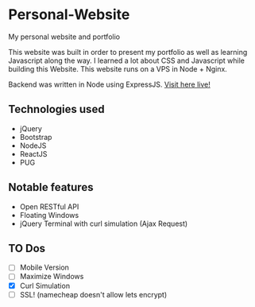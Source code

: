 # Personal-Website
My personal website and portfolio 

This website was built in order to present my portfolio as well as learning Javascript along the way. I learned a lot about CSS and Javascript while building this Website. This website runs on a VPS in Node + Nginx. 

Backend was written in Node using ExpressJS. 
[Visit here live!](http://floshodan.io)

## Technologies used
+ jQuery
+ Bootstrap 
+ NodeJS
+ ReactJS
+ PUG

## Notable features

+ Open RESTful API
+ Floating Windows
+ jQuery Terminal with curl simulation (Ajax Request)


## TO Dos

- [ ] Mobile Version
- [ ] Maximize Windows
- [x] Curl Simulation
- [ ] SSL! (namecheap doesn't allow lets encrypt)

